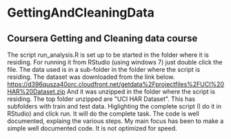 # GettingAndCleaningData
## Coursera Getting and Cleaning data course

The script run_analysis.R is set up to be started in the folder where it is residing.
For running it from RStudio (using windows 7) just double click the file.
The data used is in a sub-folder in the folder where the script is residing.
The dataset was downloaded from the link below.
https://d396qusza40orc.cloudfront.net/getdata%2Fprojectfiles%2FUCI%20HAR%20Dataset.zip 
And it was unzipped in the folder where the script is residing.
The top folder unzipped are "UCI HAR Dataset". This has subfolders with train and test data.
Higlighting the complete script (I do it in RStudio) and click run.
It will do the complete task. The code is well documented, explaing the various steps.
My main focus has been to make a simple well documented code. It is not optimized for speed.

